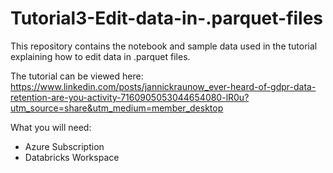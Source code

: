 # Tutorial3-Edit-data-in-.parquet-files

This repository contains the notebook and sample data used in the tutorial explaining how to edit data in .parquet files.

The tutorial can be viewed here: https://www.linkedin.com/posts/jannickraunow_ever-heard-of-gdpr-data-retention-are-you-activity-7160905053044654080-lR0u?utm_source=share&utm_medium=member_desktop

What you will need:
- Azure Subscription
- Databricks Workspace
